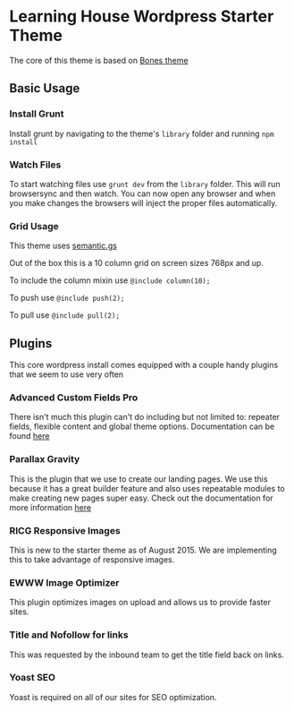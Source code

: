 # Learning House Wordpress Starter Theme

The core of this theme is based on [Bones theme](https://github.com/eddiemachado/bones)

## Basic Usage

### Install Grunt

Install grunt by navigating to the theme's `library` folder and running `npm install`

### Watch Files

To start watching files use `grunt dev` from the `library` folder. This will run browsersync and then watch. You can now open any browser and when you make changes the browsers will inject the proper files automatically.

### Grid Usage

This theme uses [semantic.gs](https://github.com/tylertate/semantic.gs)

Out of the box this is a 10 column grid on screen sizes 768px and up.

To include the column mixin use `@include column(10);`

To push use `@include push(2);`

To pull use `@include pull(2);`


## Plugins

This core wordpress install comes equipped with a couple handy plugins that we seem to use very often

### Advanced Custom Fields Pro

There isn't much this plugin can't do including but not limited to: repeater fields, flexible content and global theme options. Documentation can be found [here](http://www.advancedcustomfields.com/pro/)

### Parallax Gravity

This is the plugin that we use to create our landing pages. We use this because it has a great builder feature and also uses repeatable modules to make creating new pages super easy. Check out the documentation for more information [here](http://sakuraplugins.com/docs/gravity_documentation/)

### RICG Responsive Images

This is new to the starter theme as of August 2015. We are implementing this to take advantage of responsive images.

### EWWW Image Optimizer

This plugin optimizes images on upload and allows us to provide faster sites.

### Title and Nofollow for links

This was requested by the inbound team to get the title field back on links.

### Yoast SEO

Yoast is required on all of our sites for SEO optimization.

